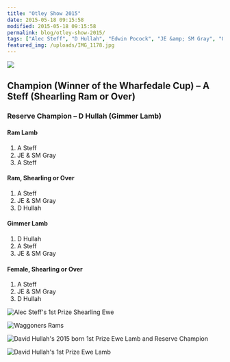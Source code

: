 ```yaml
---
title: "Otley Show 2015"
date: 2015-05-18 09:15:58
modified: 2015-05-18 09:15:58
permalink: blog/otley-show-2015/
tags: ["Alec Steff", "D Hullah", "Edwin Pocock", "JE &amp; SM Gray", "Otley Show", "Results", "Wharfedale Cup"]
featured_img: /uploads/IMG_1178.jpg
---
```


![](/uploads/IMG_1178.jpg)

## Champion (Winner of the Wharfedale Cup) – A Steff (Shearling Ram or Over)

### Reserve Champion – D Hullah (Gimmer Lamb)

#### Ram Lamb

1. A Steff
2. JE &amp; SM Gray
3. A Steff

#### Ram, Shearling or Over

1. A Steff
2. JE &amp; SM Gray
3. D Hullah

#### Gimmer Lamb

1. D Hullah
2. A Steff
3. JE &amp; SM Gray

#### Female, Shearling or Over

1. A Steff
2. JE &amp; SM Gray
3. D Hullah

![Alec Steff's 1st Prize Shearling Ewe](/uploads/IMG_1158.jpg)

![Waggoners Rams](/uploads/IMG_1157.jpg)

![David Hullah's 2015 born 1st Prize Ewe Lamb and Reserve Champion](/uploads/IMG_1172.jpg)

![David Hullah's 1st Prize Ewe Lamb](/uploads/IMG_1159.jpg)

